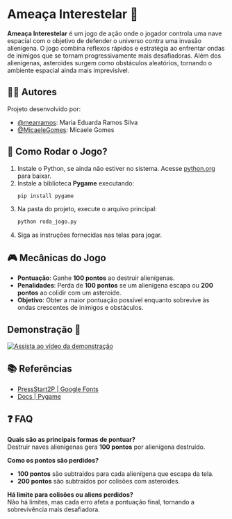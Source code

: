 # Ameaça Interestelar 🚀

**Ameaça Interestelar** é um jogo de ação onde o jogador controla uma nave espacial com o objetivo de defender o universo contra uma invasão alienígena. O jogo combina reflexos rápidos e estratégia ao enfrentar ondas de inimigos que se tornam progressivamente mais desafiadoras. Além dos alienígenas, asteroides surgem como obstáculos aleatórios, tornando o ambiente espacial ainda mais imprevisível.

## 👩‍💻 Autores

Projeto desenvolvido por:

- [@mearramos](https://github.com/mearramos): Maria Eduarda Ramos Silva  
- [@MicaeleGomes](https://github.com/MicaeleGomes): Micaele Gomes  

## 🚀 Como Rodar o Jogo?

1. Instale o Python, se ainda não estiver no sistema. Acesse [python.org](https://www.python.org/downloads/) para baixar.
2. Instale a biblioteca **Pygame** executando:
   ```bash
   pip install pygame
3. Na pasta do projeto, execute o arquivo principal:
   ```bash
   python roda_jogo.py
3. Siga as instruções fornecidas nas telas para jogar.

## 🎮 Mecânicas do Jogo

- **Pontuação**: Ganhe **100 pontos** ao destruir alienígenas.
- **Penalidades**: Perda de **100 pontos** se um alienígena escapa ou **200 pontos** ao colidir com um asteroide.
- **Objetivo**: Obter a maior pontuação possível enquanto sobrevive às ondas crescentes de inimigos e obstáculos.

## Demonstração 🎥

[![Assista ao vídeo da demonstração](https://img.youtube.com/vi/yA757lNprzs/hqdefault.jpg)](https://youtu.be/yA757lNprzs)

## 📚 Referências

- [PressStart2P | Google Fonts](https://fonts.google.com/specimen/Press+Start+2P)
- [Docs | Pygame](https://www.pygame.org/docs/)

## ❓ FAQ

**Quais são as principais formas de pontuar?**  
Destruir naves alienígenas gera **100 pontos** por alienígena destruído.

**Como os pontos são perdidos?**  
- **100 pontos** são subtraídos para cada alienígena que escapa da tela.  
- **200 pontos** são subtraídos por colisões com asteroides.

**Há limite para colisões ou aliens perdidos?**  
Não há limites, mas cada erro afeta a pontuação final, tornando a sobrevivência mais desafiadora.
